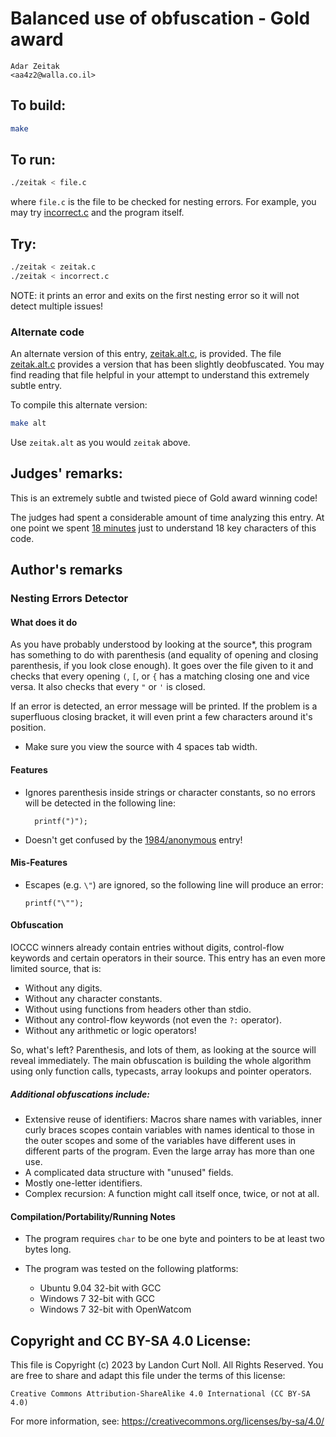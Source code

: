 # Balanced use of obfuscation - Gold award

    Adar Zeitak  
    <aa4z2@walla.co.il>  

## To build:

```sh
make
```

## To run:

```sh
./zeitak < file.c
```

where `file.c` is the file to be checked for nesting errors. For example, you may
try [incorrect.c](incorrect.c) and the program itself.

## Try:

```sh
./zeitak < zeitak.c
./zeitak < incorrect.c
```

NOTE: it prints an error and exits on the first nesting error so it will not
detect multiple issues!

### Alternate code

An alternate version of this entry, [zeitak.alt.c](zeitak.alt.c), is provided.
The file [zeitak.alt.c](zeitak.alt.c) provides a version that has been slightly
deobfuscated.  You may find reading that file helpful in your attempt
to understand this extremely subtle entry.

To compile this alternate version:

```sh
make alt
```

Use `zeitak.alt` as you would `zeitak` above.

## Judges' remarks:

This is an extremely subtle and twisted piece of Gold award winning code!

The judges had spent a considerable amount of time analyzing this entry.
At one point we spent
[18
minutes](https://web.archive.org/web/20130925190722/https://twitter.com/ioccc/status/252162898800033792)
just to understand 18 key characters of this code.

## Author's remarks

### Nesting Errors Detector

#### What does it do

As you have probably understood by looking at the source\*, this program has
something to do with parenthesis (and equality of opening and closing
parenthesis, if you look close enough). It goes over the file given to it and
checks that every opening `(`, `[`, or `{` has a matching closing one and
vice versa. It also checks that every `"` or `'` is closed.

If an error is detected, an error message will be printed. If the problem
is a superfluous closing bracket, it will even print a few characters
around it's position.

* Make sure you view the source with 4 spaces tab width.

#### Features

* Ignores parenthesis inside strings or character constants, so no errors
  will be detected in the following line:

        printf(")");

*   Doesn't get confused by the [1984/anonymous](/1984/anonymous/anonymous.c) entry!

#### Mis-Features

*   Escapes (e.g. `\"`) are ignored, so the following line will produce
    an error:

        printf("\"");

#### Obfuscation

IOCCC winners already contain entries without digits, control-flow
keywords and certain operators in their source. This entry has an
even more limited source, that is:

*   Without any digits.
*   Without any character constants.
*   Without using functions from headers other than stdio.
*   Without any control-flow keywords (not even the `?:` operator).
*   Without any arithmetic or logic operators!

So, what's left? Parenthesis, and lots of them, as looking at the source will
reveal immediately. The main obfuscation is building the whole algorithm using
only function calls, typecasts, array lookups and pointer operators.

##### Additional obfuscations include:

*   Extensive reuse of identifiers: Macros share names with variables, inner
    curly braces scopes contain variables with names identical to those in the
    outer scopes and some of the variables have different uses in different
    parts of the program. Even the large array has more than one use.
*   A complicated data structure with "unused" fields.
*   Mostly one-letter identifiers.
*   Complex recursion: A function might call itself once, twice, or not at all.

#### Compilation/Portability/Running Notes

*   The program requires `char` to be one byte and pointers to be
    at least two bytes long.

*   The program was tested on the following platforms:
	- Ubuntu 9.04 32-bit with GCC
	- Windows 7 32-bit with GCC
	- Windows 7 32-bit with OpenWatcom

## Copyright and CC BY-SA 4.0 License:

This file is Copyright (c) 2023 by Landon Curt Noll.  All Rights Reserved.
You are free to share and adapt this file under the terms of this license:

    Creative Commons Attribution-ShareAlike 4.0 International (CC BY-SA 4.0)

For more information, see: https://creativecommons.org/licenses/by-sa/4.0/
